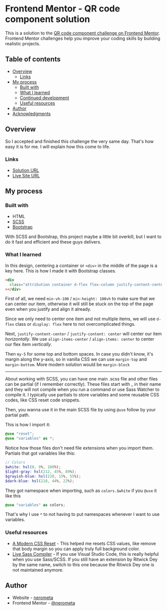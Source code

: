 # Frontend Mentor - QR code component solution

This is a solution to the [QR code component challenge on Frontend Mentor](https://www.frontendmentor.io/challenges/qr-code-component-iux_sIO_H). Frontend Mentor challenges help you improve your coding skills by building realistic projects.

## Table of contents

- [Overview](#overview)
  - [Links](#links)
- [My process](#my-process)
  - [Built with](#built-with)
  - [What I learned](#what-i-learned)
  - [Continued development](#continued-development)
  - [Useful resources](#useful-resources)
- [Author](#author)
- [Acknowledgments](#acknowledgments)

## Overview

So I accepted and finished this challenge the very same day. That's how easy it is for me. I will explain how this come to life.

### Links

- [Solution URL](https://www.frontendmentor.io/solutions/solution-qr-code-component-using-scss-and-bootstrap-Cc2CRBOgdy)
- [Live Site URL](https://nerometa.github.io/qr-code-component-challenge/)

## My process

### Built with

- HTML
- [SCSS](https://sass-lang.com/)
- [Bootstrap](https://getbootstrap.com/)

With SCSS and Bootstrap, this project maybe a little bit overkill, but I want to do it fast and efficient and these guys delivers.

### What I learned

In this design, centering a container or `<div>` in the middle of the page is a key here. This is how I made it with Bootstrap classes.

```html
<div
  class="attribution container d-flex flex-column justify-content-center align-items-center my-5 min-vh-100"
></div>
```

First of all, we need `min-vh-100` / `min-height: 100vh` to make sure that we can center our item, otherwise it will still be stuck on the top of the page even when you justify and align it already.

Since we only need to center one item and not multiple items, we will use `d-flex` class or `display: flex` here to not overcomplicated things.

Next, `justify-content-center` / `justify-content: center` will center our item _horizontally_. We use `align-items-center` / `align-items: center` to center our flex item _vertically_.

Then `my-5` for some top and bottom spaces. In case you didn't know, it's margin along the y-axis, so in vanilla CSS we can use `margin-top` and `margin-bottom`. More modern solution would be `margin-block`

---

About working with SCSS, you can have one main .scss file and other files can be partial (if I remember correctly). These files start with \_ in their name and they will not compile when you run a command or use Sass Watcher to compile it. I typically use partials to store variables and some reusable CSS codes, like CSS reset code snippets.

Then, you wanna use it in the main SCSS file by using `@use` follow by your partial path.

This is how I import it:

```scss
@use "reset";
@use "variables" as *;
```

Notice how those files don't need file extensions when you import them. Partials that got variables like this:

```scss
// Colors
$white: hsl(0, 0%, 100%);
$light-gray: hsl(212, 45%, 89%);
$grayish-blue: hsl(220, 15%, 55%);
$dark-blue: hsl(218, 44%, 22%);
```

They got namespace when importing, such as `colors.$white` if you `@use` it like this

```scss
@use "variables" as colors;
```

That's why I use `*` to not having to put namespaces whenever I want to use variables.

### Useful resources

- [A Modern CSS Reset](https://piccalil.li/blog/a-modern-css-reset/) - This helped me resets CSS values, like remove that body margin so you can apply truly full background color.
- [Live Sass Compiler](https://marketplace.visualstudio.com/items?itemName=glenn2223.live-sass) - If you use Visual Studio Code, this is really helpful when you use Sass/SCSS. If you still have an extension by Ritwick Dey by the same name, switch to this one because the Ritwick Dey one is not maintained anymore.

## Author

- Website - [nerometa](https://github.com/nerometa/)
- Frontend Mentor - [@nerometa](https://www.frontendmentor.io/profile/nerometa)
